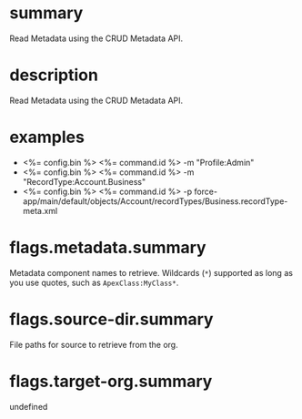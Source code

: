 # summary

Read Metadata using the CRUD Metadata API.

# description

Read Metadata using the CRUD Metadata API.

# examples

- <%= config.bin %> <%= command.id %> -m "Profile:Admin"
- <%= config.bin %> <%= command.id %> -m "RecordType:Account.Business"
- <%= config.bin %> <%= command.id %> -p force-app/main/default/objects/Account/recordTypes/Business.recordType-meta.xml

# flags.metadata.summary

Metadata component names to retrieve. Wildcards (`*`) supported as long as you use quotes, such as `ApexClass:MyClass*`.

# flags.source-dir.summary

File paths for source to retrieve from the org.

# flags.target-org.summary

undefined
